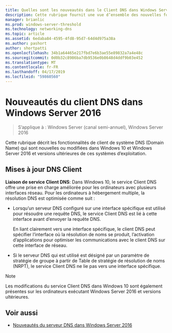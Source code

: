 ```yaml
---
title: Quelles sont les nouveautés dans le Client DNS dans Windows Server
description: Cette rubrique fournit une vue d’ensemble des nouvelles fonctionnalités de Client DNS dans Windows Server et Windows 10
manager: brianlic
ms.prod: windows-server-threshold
ms.technology: networking-dns
ms.topic: article
ms.assetid: 6edaba84-4595-4fd8-95d7-64d4d975a38a
ms.author: pashort
author: shortpatti
ms.openlocfilehash: 34b1a64465e217fbd7e6b3ae55e89832a7a4e48c
ms.sourcegitcommit: 0d0b32c8986ba7db9536e0b8648d4ddf9b03e452
ms.translationtype: MT
ms.contentlocale: fr-FR
ms.lasthandoff: 04/17/2019
ms.locfileid: "59860560"
---
```

# <a name="whats-new-in-dns-client-in-windows-server-2016"></a>Nouveautés du client DNS dans Windows Server 2016

>S’applique à : Windows Server (canal semi-annuel), Windows Server 2016

Cette rubrique décrit les fonctionnalités de client de système DNS (Domain Name) qui sont nouvelles ou modifiées dans Windows 10 et Windows Server 2016 et versions ultérieures de ces systèmes d’exploitation.
  
## <a name="updates-to-dns-client"></a>Mises à jour DNS Client

**Liaison de service Client DNS**: Dans Windows 10, le service Client DNS offre une prise en charge améliorée pour les ordinateurs avec plusieurs interfaces réseau. Pour les ordinateurs à hébergement multiple, la résolution DNS est optimisée comme suit :  
  
-   Lorsqu’un serveur DNS configuré sur une interface spécifique est utilisé pour résoudre une requête DNS, le service Client DNS est lié à cette interface avant d’envoyer la requête DNS.  
  
    En liant clairement vers une interface spécifique, le client DNS peut spécifier l’interface où la résolution de noms se produit, l’activation d’applications pour optimiser les communications avec le client DNS sur cette interface de réseau.  
  
-   Si le serveur DNS qui est utilisé est désigné par un paramètre de stratégie de groupe à partir de Table de stratégie de résolution de noms (NRPT), le service Client DNS ne lie pas vers une interface spécifique.  
  
> [!NOTE]  
> Les modifications du service Client DNS dans Windows 10 sont également présentes sur les ordinateurs exécutant Windows Server 2016 et versions ultérieures.  
  
## <a name="see-also"></a>Voir aussi  
  
-   [Nouveautés du serveur DNS dans Windows Server 2016](What-s-New-in-DNS-Server.md)  
  

